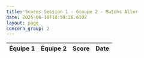 ```yaml
---
title: Scores Session 1 - Groupe 2 - Matchs Aller
date: 2025-06-10T10:59:26.610Z
layout: page
concern_group: 2
---
```




| Équipe 1 | Équipe 2 | Score | Date |
|----------|----------|-------|------|

